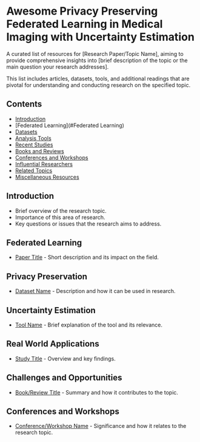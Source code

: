 # Awesome Privacy Preserving Federated Learning in Medical Imaging with Uncertainty Estimation

A curated list of resources for [Research Paper/Topic Name], aiming to provide comprehensive insights into [brief description of the topic or the main question your research addresses].

This list includes articles, datasets, tools, and additional readings that are pivotal for understanding and conducting research on the specified topic.

## Contents
- [Introduction](#introduction)
- [Federated Learning](#Federated Learning)
- [Datasets](#datasets)
- [Analysis Tools](#analysis-tools)
- [Recent Studies](#recent-studies)
- [Books and Reviews](#books-and-reviews)
- [Conferences and Workshops](#conferences-and-workshops)
- [Influential Researchers](#influential-researchers)
- [Related Topics](#related-topics)
- [Miscellaneous Resources](#miscellaneous-resources)

## Introduction
- Brief overview of the research topic.
- Importance of this area of research.
- Key questions or issues that the research aims to address.

## Federated Learning
- [Paper Title](link) - Short description and its impact on the field.

## Privacy Preservation
- [Dataset Name](link) - Description and how it can be used in research.

## Uncertainty Estimation
- [Tool Name](link) - Brief explanation of the tool and its relevance.

## Real World Applications
- [Study Title](link) - Overview and key findings.

## Challenges and Opportunities
- [Book/Review Title](link) - Summary and how it contributes to the topic.

## Conferences and Workshops
- [Conference/Workshop Name](link) - Significance and how it relates to the research topic.



